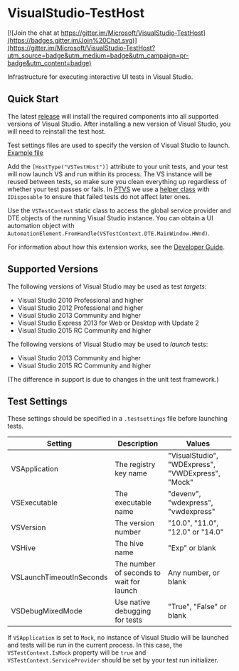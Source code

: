 # VisualStudio-TestHost

[![Join the chat at https://gitter.im/Microsoft/VisualStudio-TestHost](https://badges.gitter.im/Join%20Chat.svg)](https://gitter.im/Microsoft/VisualStudio-TestHost?utm_source=badge&utm_medium=badge&utm_campaign=pr-badge&utm_content=badge)

Infrastructure for executing interactive UI tests in Visual Studio.

## Quick Start

The latest [release](https://github.com/Microsoft/VisualStudio-TestHost/releases) will install the required components into all supported versions of Visual Studio. After installing a new version of Visual Studio, you will need to reinstall the test host.

Test settings files are used to specify the version of Visual Studio to launch. [Example file](https://github.com/Microsoft/PTVS/blob/master/Build/default.14.0Exp.testsettings)

Add the `[HostType("VSTestHost")]` attribute to your unit tests, and your test will now launch VS and run within its process. The VS instance will be reused between tests, so make sure you clean everything up regardless of whether your test passes or fails. In [PTVS](https://github.com/Microsoft/PTVS) we use a [helper class](https://github.com/Microsoft/PTVS/blob/master/Common/Tests/Utilities.UI/UI/VisualStudioApp.cs) with `IDisposable` to ensure that failed tests do not affect later ones.

Use the `VSTestContext` static class to access the global service provider and DTE objects of the running Visual Studio instance. You can obtain a UI automation object with `AutomationElement.FromHandle(VSTestContext.DTE.MainWindow.HWnd)`.

For information about how this extension works, see the [Developer Guide](DeveloperGuide.md).

## Supported Versions

The following versions of Visual Studio may be used as test *targets*:

* Visual Studio 2010 Professional and higher
* Visual Studio 2012 Professional and higher
* Visual Studio 2013 Community and higher
* Visual Studio Express 2013 for Web or Desktop with Update 2
* Visual Studio 2015 RC Community and higher

The following versions of Visual Studio may be used to *launch* tests:

* Visual Studio 2013 Community and higher
* Visual Studio 2015 RC Community and higher

(The difference in support is due to changes in the unit test framework.)

## Test Settings

These settings should be specified in a `.testsettings` file before launching tests.

| Setting | Description | Values |
| --- | --- | --- |
| VSApplication | The registry key name | "VisualStudio", "WDExpress", "VWDExpress", "Mock" |
| VSExecutable  | The executable name | "devenv", "wdexpress", "vwdexpress" |
| VSVersion     | The version number | "10.0", "11.0", "12.0" or "14.0" |
| VSHive | The hive name | "Exp" or blank |
| VSLaunchTimeoutInSeconds | The number of seconds to wait for launch | Any number, or blank |
| VSDebugMixedMode | Use native debugging for tests | "True", "False" or blank |

If `VSApplication` is set to `Mock`, no instance of Visual Studio will be launched and tests will be run in the current process. In this case, the `VSTestContext.IsMock` property will be `true` and `VSTestContext.ServiceProvider` should be set by your test run initializer.
